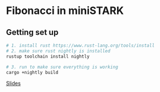 # Fibonacci in miniSTARK

## Getting set up

```bash
# 1. install rust https://www.rust-lang.org/tools/install
# 2. make sure rust nightly is installed
rustup toolchain install nightly

# 3. run to make sure everything is working
cargo +nightly build
```

[Slides](https://www.canva.com/design/DAFW3VDcUvg/X9wy1raJR6KdmRH60r5LXw/view?utm_content=DAFW3VDcUvg&utm_campaign=designshare&utm_medium=link&utm_source=publishsharelink)
